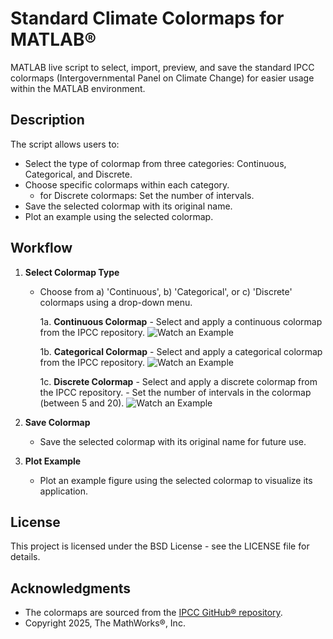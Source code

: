 # Standard Climate Colormaps for MATLAB&reg;
MATLAB live script to select, import, preview, and save the standard IPCC colormaps (Intergovernmental Panel on Climate Change) for easier usage within the MATLAB environment.

## Description

The script allows users to:
- Select the type of colormap from three categories: Continuous, Categorical, and Discrete.
- Choose specific colormaps within each category.
   - for Discrete colormaps: Set the number of intervals.
- Save the selected colormap with its original name.
- Plot an example using the selected colormap.

## Workflow

1. **Select Colormap Type**
   - Choose from a) 'Continuous', b) 'Categorical', or c) 'Discrete' colormaps using a drop-down menu.

      1a. **Continuous Colormap**
         - Select and apply a continuous colormap from the IPCC repository. ![Watch an Example](https://github.com/mathworks/Standard-Climate-Colormaps-for-MATLAB/blob/main/Example%20gifs/IPCC_Continuous_example.gif)

      1b. **Categorical Colormap**
         - Select and apply a categorical colormap from the IPCC repository. ![Watch an Example](https://github.com/mathworks/Standard-Climate-Colormaps-for-MATLAB/blob/main/Example%20gifs/IPCC_Categorical_example.gif)

      1c. **Discrete Colormap**
         - Select and apply a discrete colormap from the IPCC repository.
         - Set the number of intervals in the colormap (between 5 and 20). ![Watch an Example](https://github.com/mathworks/Standard-Climate-Colormaps-for-MATLAB/blob/main/Example%20gifs/IPCC_Discrete_example.gif)

2. **Save Colormap**
   - Save the selected colormap with its original name for future use.

3. **Plot Example**
   - Plot an example figure using the selected colormap to visualize its application.


## License

This project is licensed under the BSD License - see the LICENSE file for details.

## Acknowledgments

- The colormaps are sourced from the [IPCC GitHub&reg; repository](https://github.com/IPCC-WG1/colormaps).
- Copyright 2025, The MathWorks&reg;, Inc.


